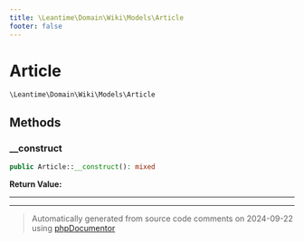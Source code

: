 ```yaml
---
title: \Leantime\Domain\Wiki\Models\Article
footer: false
---
```


# Article




`\Leantime\Domain\Wiki\Models\Article`




## Methods

### __construct



```php
public Article::__construct(): mixed
```









**Return Value:**





---


---
> Automatically generated from source code comments on 2024-09-22 using [phpDocumentor](http://www.phpdoc.org/)
